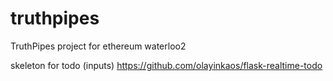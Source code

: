 # truthpipes
TruthPipes project for ethereum waterloo2

skeleton for todo (inputs)
https://github.com/olayinkaos/flask-realtime-todo
